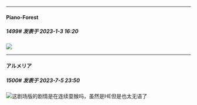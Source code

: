 

*****

####  Piano-Forest  
##### 1499#       发表于 2023-1-3 16:20

<img src="https://p.sda1.dev/9/fa1045c4d75ecbad281db18dc3f8a5ca/20230103_161740.jpg" referrerpolicy="no-referrer">

*****

####  アルメリア  
##### 1500#       发表于 2023-7-5 23:50

<img src="https://static.saraba1st.com/image/smiley/face2017/037.png" referrerpolicy="no-referrer">这剧场版的剧情是在连续耍猴吗，虽然是HE但是也太无语了

